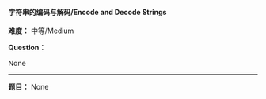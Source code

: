 #### 字符串的编码与解码/Encode and Decode Strings
**难度：** 中等/Medium

**Question：** 

None

------

**题目：** 
None
